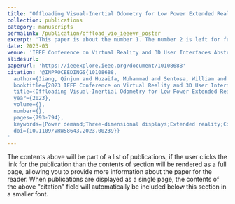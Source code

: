 ```yaml
---
title: "Offloading Visual-Inertial Odometry for Low Power Extended Reality"
collection: publications
category: manuscripts
permalink: /publication/offload_vio_ieeevr_poster
excerpt: 'This paper is about the number 1. The number 2 is left for future work.'
date: 2023-03
venue: 'IEEE Conference on Virtual Reality and 3D User Interfaces Abstracts and Workshops (VRW)'
slidesurl: 
paperurl: 'https://ieeexplore.ieee.org/document/10108688'
citation: '@INPROCEEDINGS{10108688,
  author={Jiang, Qinjun and Huzaifa, Muhammad and Sentosa, William and Zhang, Jeffrey and Gao, Steven and Pang, Yihan and Godfrey, Brighten and Adve, Sarita},
  booktitle={2023 IEEE Conference on Virtual Reality and 3D User Interfaces Abstracts and Workshops (VRW)}, 
  title={Offloading Visual-Inertial Odometry for Low Power Extended Reality}, 
  year={2023},
  volume={},
  number={},
  pages={793-794},
  keywords={Power demand;Three-dimensional displays;Extended reality;Conferences;User interfaces;Servers;X reality;VR/AR;Wireless Network;Cloud Computing;Human-centered computing—Virtual reality—Human-centered computing—Mixed/augmented reality},
  doi={10.1109/VRW58643.2023.00239}}
'
---
```


The contents above will be part of a list of publications, if the user clicks the link for the publication than the contents of section will be rendered as a full page, allowing you to provide more information about the paper for the reader. When publications are displayed as a single page, the contents of the above "citation" field will automatically be included below this section in a smaller font.
